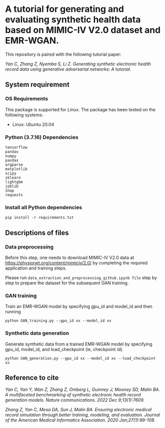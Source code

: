 # A tutorial for generating and evaluating synthetic health data based on MIMIC-IV V2.0 dataset and EMR-WGAN.
This repository is paired with the following tutorial paper:

*Yan C, Zhang Z, Nyemba S, Li Z. Generating synthetic electronic health record data using generative adversarial networks: A tutorial.*

## System requirement

### OS Requirements
This package is supported for *Linux*. The package has been tested on the following systems:
+ Linux: Ubuntu 20.04

### Python (3.7.16) Dependencies

```
tensorflow
pandas
numpy
pandas
argparse
matplotlib
scipy
sklearn
lightgbm
joblib
shap
requests
```
### Install all Python dependencies
```
pip install -r requirements.txt
```

## Descriptions of files

### Data preprocessing
Before this step, one needs to download MIMIC-IV V2.0 data at https://physionet.org/content/mimiciv/2.0/ by completing the required application and training steps.

Please run `data_extraction_and_preprocessing_github.ipynb file` step by step to prepare the dataset for the subsequent GAN training.

### GAN training  
Train an EMR-WGAN model by specifying gpu_id and model_id and then running
```
python GAN_training.py --gpu_id xx --model_id xx
```

### Synthetic data generation
Generate synthetic data from a trained EMR-WGAN model by specifying gpu_id, model_id, and load_checkpoint (ie, checkpoint id).
```
python GAN_generation.py --gpu_id xx --model_id xx --load_checkpoint xx
```


## Reference to cite

*Yan C, Yan Y, Wan Z, Zhang Z, Omberg L, Guinney J, Mooney SD, Malin BA. A multifaceted benchmarking of synthetic electronic health record generation models. Nature communications. 2022 Dec 9;13(1):7609.*

*Zhang Z, Yan C, Mesa DA, Sun J, Malin BA. Ensuring electronic medical record simulation through better training, modeling, and evaluation. Journal of the American Medical Informatics Association. 2020 Jan;27(1):99-108.*
